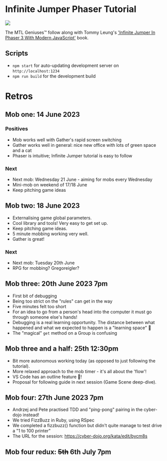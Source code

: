 # Infinite Jumper Phaser Tutorial

![](https://github.com/monkey-tennis-labs/infinite-jumper-phaser-tutorial/actions/workflows/deploy-to-pages.yml/badge.svg)

The MTL Geniuses™️ follow along with Tommy Leung's ['Infinite Jumper In Phaser 3 With Modern JavaScript'](https://ourcade.co/books/infinite-jumper-phaser3) book.

## Scripts

- `npm start` for auto-updating development server on `http://localhost:1234`
- `npm run build` for the development build

# Retros

## Mob one: 14 June 2023

### Positives

- Mob works well with Gather's rapid screen switching
- Gather works well in general: nice new office with lots of green space and a cat
- Phaser is intuitive; Infinite Jumper tutorial is easy to follow

### Next

- Next mob: Wednesday 21 June - aiming for mobs every Wednesday
- Mini-mob on weekend of 17/18 June
- Keep pitching game ideas

## Mob two: 18 June 2023

- Externalising game global parameters.
- Cool library and tools! Very easy to get set up.
- Keep pitching game ideas.
- 5 minute mobbing working very well.
- Gather is great!

### Next

- Next mob: Tuesday 20th June
- RPG for mobbing? Gregoreigler?

## Mob three: 20th June 2023 7pm

- First bit of debugging
- Being too strict on the "rules" can get in the way
- Five minutes felt too short
- For an idea to go from a person's head into the computer it must go through someone else's hands!
- Debugging is a real learning opportunity. The distance between what happened and what we expected to happen is a "learning space" 🙂
- The "magical" `get` method on a Group is confusing

## Mob three and a half: 25th 12:30pm

- Bit more autonomous working today (as opposed to just following the tutorial).
- More relaxed approach to the mob timer - it's all about the 'flow'!
- VS Code has an outline feature 🙂!
- Proposal for following guide in next session (Game Scene deep-dive).

## Mob four: 27th June 2023 7pm

- Andrzej and Pete practised TDD and "ping-pong" pairing in the cyber-dojo instead!
- We tried FizzBuzz in Ruby, using RSpec
- We completed a fizzbuzz() function but didn't quite manage to test drive a "1 to 100 printer"
- The URL for the session: https://cyber-dojo.org/kata/edit/bycm8s

## Mob four redux: ~~5th~~ 6th July 7pm
